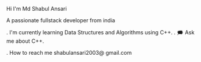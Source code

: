 Hi I'm Md Shabul Ansari


A passionate fullstack developer from india

. I'm currently learning Data Structures and Algorithms using C++.
. 🗯 Ask me about C++.

. How to reach me shabulansari2003@ gmail.com

